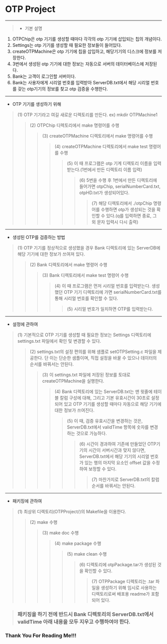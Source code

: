 # OTP Project
<hr/>


> * 기본 설명
1. OTPChip은 otp 기기를 생성할 때마다 각각의 otp 기기에 삽입되는 칩의 개념이다.
2. Settings는 otp 기기를 생성할 때 필요한 정보들이 들어있다.
3. createOTPMachine은 otp 기기에 칩을 삽입하고, 해당기기의 디스크에 정보를 저장한다.
4. 3번에서 생성된 otp 기기에 대한 정보는 자동으로 서버의 데이터베이스에 저장된다.
5. Bank는 고객이 로그인할 서버이다.
6. Bank는 사용자에게 시리얼 번호를 입력받아 ServerDB.txt에서 해당 시리얼 번호를 갖는 otp기기의 정보를 찾고 otp 검증을 수행한다.


<hr/>


* OTP 기기를 생성하기 위해 


> (1) OTP 기기라고 여길 새로운 디렉토리를 만든다. ex) mkdir OTPMachine1
> > (2) OTPChip 디렉토리에서 make 명령어를 수행
> > > (3) createOTPMachine 디렉토리에서 make 명령어를 수행
> > > > (4) createOTPMachine 디렉토리에서 make test 명령어를 수행
> > > > > (5) 이 때 프로그램은 otp 기계 디렉토리 이름을 입력 받는다.(1번에서 만든 디렉토리 이름 입력)
> > > > > > (6) 5번을 수행 후 1번에서 만든 디렉토리에 들어가면 otpChip, serialNumberCard.txt, otpHD.txt가 생성되어있다.
> > > > > > > (7) 해당 디렉토리에서 ./otpChip 명령어를 수행하면 otp가 생성되는 것을 확인할 수 있다.(q를 입력하면 종료, 그 외 문자 입력시 다시 출력)


<hr/>


* 생성된 OTP를 검증하는 방법


> (1) OTP 기기를 정상적으로 생성했을 경우 Bank 디렉토리에 있는 ServerDB에 해당 기기에 대한 정보가 쓰여져 있다.
> > (2) Bank 디렉토리에서 make 명령어 수행
> > > (3) Bank 디렉토리에서 make test 명령어 수행
> > > > (4) 이 때 프로그램은 먼저 시리얼 번호를 입력받는다. 생성했던 OTP 기기 디렉토리에 가면 serialNumberCard.txt를 통해 시리얼 번호를 확인할 수 있다.
> > > > > (5) 시리얼 번호가 일치하면 OTP를 입력받는다.


<hr/>


* 설정에 관하여


> (1) 기본적으로 OTP 기기를 생성할 때 필요한 정보는 Settings 디렉토리에 settings.txt 파일에서 확인 및 변경할 수 있다.
> > (2) settings.txt의 설정 편의를 위해 샘플로 setOTPSetting.c 파일을 제공한다. 단 이는 단순한  샘플이며, 직접 설정을 바꿀 수 있으나 데이터의 순서를 바꿔서는 안된다.
> > > (3) 이 settings.txt 파일에 저장된 정보를 토대로 createOTPMachine을 실행한다.
> > > > (4) Bank 디렉토리에 있는 ServerDB.txt는 맨 윗줄에 테이블 칼럼 구성에 대해, 그리고 기본 유효시간이 30초로 설정되어 있고 OTP 기기를 생성할 때마다 자동으로 해당 기기에 대한 정보가 쓰여진다.
> > > > > (5) 이 때, 검증 유효시간을 변경하는 것은, ServerDB.txt에서 validTime 항목에 숫자를 변경하는 것으로 가능하다.
> > > > > > (6) 시간이 경과하여 기존에 만들었던 OTP기기의 시간이 서버시간과 맞지 않다면, ServerDB.txt에서 해당 기기의 시리얼 번호가 있는 행의 마지막 요소인 offset 값을 수정하여 보정할 수 있다.
> > > > > > > (7) 마찬가지로 ServerDB.txt의 칼럼 순서를 바꿔서는 안된다.


<hr/>


* 패키징에 관하여


> (1) 최상위 디렉토리(OTPProject/)의 Makefile을 이용한다.
> > (2) make 수행
> > > (3) make doc 수행
> > > > (4) make package 수행
> > > > > (5) make clean 수행
> > > > > > (6) 디렉토리에 otpPackage.tar가 생성된 것을 확인할 수 있다.
> > > > > > > (7) OTPPackage 디렉토리는 .tar 파일을 생성하기 위해 임시로 사용하는 디렉토리로써 배포용 readme가 포함되어 있다.


> ### 패키징을 하기 전에 반드시 Bank 디렉토리의 ServerDB.txt에서 validTime 아래 내용을 모두 지우고 수행하여야 한다.


### Thank You For Reading Me!!!
